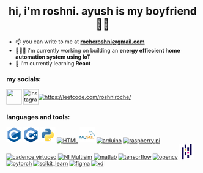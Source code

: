 <h1 align="center">hi, i'm roshni. ayush is my boyfriend 🐻‍❄️</h1>

- 📫 you can write to me at **rocheroshni@gmail.com**
- 👩🏽‍💻 i'm currently working on building an <b>energy effiecient home automation system using IoT</b>
- 🌱 i'm currently learning <b>React</b>
<h3 align="left">my socials:</h3>
<p align="left">
<a href="https://www.linkedin.com/in/roshni-roche/" target="blank"><img align="center" src="https://img.icons8.com/color/344/linkedin.png" height="40" width="40" /></a>
<a href="https://instagram.com/roshniroche" target="blank"><img align="center" src= "https://img.icons8.com/fluency/344/instagram-new.png" height = "40" width = "40" title = "Instagram"></a><a href="https://leetcode.com/roshniroche/" target="blank"><img align="center" src="https://upload.wikimedia.org/wikipedia/commons/1/19/LeetCode_logo_black.png" alt="https://leetcode.com/roshniroche/" height="40" width="40" /></a>
</p>

<h3 align="left">languages and tools:</h3>
<p align="left"> 
<a href="https://www.cprogramming.com/" target="_blank" rel="noreferrer"> <img src="https://raw.githubusercontent.com/devicons/devicon/master/icons/c/c-original.svg" alt="C" width="40" height="40"/></a>
<a href="https://www.w3schools.com/cpp/" target="_blank" rel="noreferrer"> <img src="https://raw.githubusercontent.com/devicons/devicon/master/icons/cplusplus/cplusplus-original.svg" alt="C++" width="40" height="40"/></a>
<a href="https://www.python.org" target="_blank" rel="noreferrer"> <img src="https://raw.githubusercontent.com/devicons/devicon/master/icons/python/python-original.svg" alt="python" width="40" height="40"/></a>
<a href="https://www.w3schools.com/html/" target="_blank" rel="noreferrer"> <img src="https://upload.wikimedia.org/wikipedia/commons/thumb/3/38/HTML5_Badge.svg/800px-HTML5_Badge.svg.png" alt="HTML" width="40" height="40"/></a>
<a href="https://www.mysql.com/" target="_blank" rel="noreferrer"> <img src="https://raw.githubusercontent.com/devicons/devicon/master/icons/mysql/mysql-original-wordmark.svg" alt="mysql" width="40" height="40"/></a>
<a href="https://www.arduino.cc/" target="_blank" rel="noreferrer"> <img src="https://cdn.worldvectorlogo.com/logos/arduino-1.svg" alt="arduino" width="40" height="40"/></a>
<a href="https://www.raspberrypi.org/" target="_blank" rel="noreferrer"> <img src="https://cdn.worldvectorlogo.com/logos/raspberry-pi.svg" alt="raspberry pi" height="40" width="40"></a>
<a href="https://www.cadence.com/en_US/home/tools/custom-ic-analog-rf-design/layout-design/virtuoso-layout-suite.html" target="_blank" rel="noreferrer"> <img src="https://logos-world.net/wp-content/uploads/2022/06/Cadence-Emblem.png" alt="cadence virtuoso" width="50" height="30"/></a>
<a href="https://www.ni.com/en/shop/electronic-test-instrumentation/application-software-for-electronic-test-and-instrumentation-category/what-is-multisim.html" target="_blank" rel="noreferrer"> <img src="https://ni.scene7.com/is/image/ni/Multisim_BG?$ni-icon-pm$" alt="NI Multisim" width="40" height="40"/></a>
<a href="https://www.mathworks.com/" target="_blank" rel="noreferrer"> <img src="https://upload.wikimedia.org/wikipedia/commons/2/21/Matlab_Logo.png" alt="matlab" width="40" height="40"/></a>
<a href="https://www.tensorflow.org" target="_blank" rel="noreferrer"> <img src="https://www.vectorlogo.zone/logos/tensorflow/tensorflow-icon.svg" alt="tensorflow" width="40" height="40"/></a>
<a href="https://opencv.org/" target="_blank" rel="noreferrer"> <img src="https://www.vectorlogo.zone/logos/opencv/opencv-icon.svg" alt="opencv" width="40" height="40"/></a>
<a href="https://pandas.pydata.org/" target="_blank" rel="noreferrer"> <img src="https://raw.githubusercontent.com/devicons/devicon/2ae2a900d2f041da66e950e4d48052658d850630/icons/pandas/pandas-original.svg" alt="pandas" width="40" height="40"/></a>
<a href="https://pytorch.org/" target="_blank" rel="noreferrer"> <img src="https://www.vectorlogo.zone/logos/pytorch/pytorch-icon.svg" alt="pytorch" width="40" height="40"/></a>
<a href="https://scikit-learn.org/" target="_blank" rel="noreferrer"> <img src="https://upload.wikimedia.org/wikipedia/commons/0/05/Scikit_learn_logo_small.svg" alt="scikit_learn" width="40" height="40"/></a>
<a href="https://www.figma.com/" target="_blank" rel="noreferrer"> <img src="https://www.vectorlogo.zone/logos/figma/figma-icon.svg" alt="figma" width="40" height="40"/></a>
<a href="https://www.adobe.com/products/xd.html" target="_blank" rel="noreferrer"> <img src="https://cdn.worldvectorlogo.com/logos/adobe-xd.svg" alt="xd" width="40" height="40"/></a>
</p>
